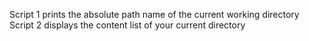 Script 1 prints the absolute path name of the current working directory
Script 2 displays the content list of your current directory
